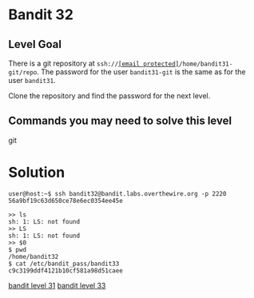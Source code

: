 <h1>Bandit 32</h1>

<h2 id="level-goal">Level Goal</h2>
<p>There is a git repository at <code class="language-plaintext highlighter-rouge">ssh://<a href="/cdn-cgi/l/email-protection" class="__cf_email__" data-cfemail="6d0f0c030904195e5c400a04192d01020e0c0105021e19">[email&#160;protected]</a>/home/bandit31-git/repo</code>. The password for the user <code class="language-plaintext highlighter-rouge">bandit31-git</code> is the same as for the user <code class="language-plaintext highlighter-rouge">bandit31</code>.</p>

<p>Clone the repository and find the password for the next level.</p>

<h2 id="commands-you-may-need-to-solve-this-level">Commands you may need to solve this level</h2>
<p>git</p>


<h1>Solution</h1>

```
user@host:~$ ssh bandit32@bandit.labs.overthewire.org -p 2220
56a9bf19c63d650ce78e6ec0354ee45e

>> ls
sh: 1: LS: not found
>> LS
sh: 1: LS: not found
>> $0
$ pwd
/home/bandit32
$ cat /etc/bandit_pass/bandit33
c9c3199ddf4121b10cf581a98d51caee
```

[bandit level 31](31.md)
[bandit level 33](33.md)
